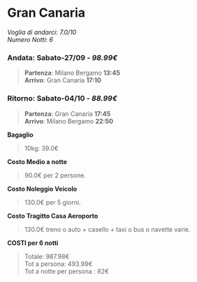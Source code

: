 # Gran Canaria

*Voglia di andarci*: _7.0/10_  
*Numero Notti*: _6_  

### Andata: **Sabato-27/09** - _98.99€_  
>**Partenza**: Milano Bergamo **13:45**  
>**Arrivo**: Gran Canaria **17:10**  

### Ritorno: **Sabato-04/10** - _88.99€_  
>**Partenza**: Gran Canaria **17:45**  
>**Arrivo**: Milano Bergamo **22:50**  

__Bagaglio__  
>10kg: 39.0€  

__Costo Medio a notte__  
>90.0€ per 2 persone.  

__Costo Noleggio Veicolo__  
>130.0€ per 5 giorni.  

__Costo Tragitto Casa Aeroporto__  
>130.0€ treno o auto + casello + taxi o bus o navette varie.  

__COSTI per 6 notti__  
>Totale: 987.98€  
>Tot a persona: 493.99€  
>Tot a notte per persona : 82€  

